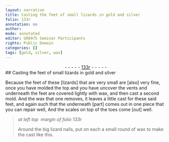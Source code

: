 ```yaml
---
layout: narrative
title: Casting the feet of small lizards in gold and silver
folio: 133r
annotation: no
author:
mode: annotated
editor: GR8975 Seminar Participants
rights: Public Domain
categories: []
tags: [gold, silver, wax]
---
```


 <div class="folio" align="center">- - - - - <a href="http://gallica.bnf.fr/ark:/12148/btv1b10500001g/f271.image" target="_blank">133r</a> - - - - - </div> 
## Casting the feet of small lizards in <span class="material">gold</span> and <span class="material">silver</span>

 
Because the feet of these [<span class="animal">lizards</span>] that are very small are [also] very fine, once you have molded the top and you have uncover the vents and underneath the feet are covered lightly with <span class="material">wax</span>, and then cast a second mold. And the wax that one removes, it leaves a little cast for these said feet, and again such that the underneath [part] comes out in one piece that you can repair well, And the scales on top of the toes come [out] well.
 
> *at left top  margin of folio 133r*
> 
>  Around the big lizard nails, put on each a small round of <span class="material">wax</span> to make the cast like this. 
 <span class="figure"></span> 